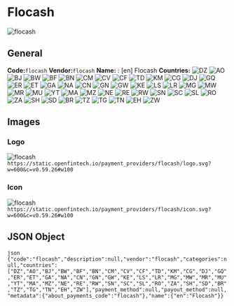 # Flocash 
![flocash](https://static.openfintech.io/payment_providers/flocash/logo.svg?w=600&c=v0.59.26#w100) 
## General 
**Code:**`flocash` 
**Vendor:**`flocash` 
**Name:** 
:	[en] Flocash 
**Countries:** 
![DZ](https://cdnjs.cloudflare.com/ajax/libs/flag-icon-css/3.3.0/flags/4x3/DZ.svg#w24) 
![AO](https://cdnjs.cloudflare.com/ajax/libs/flag-icon-css/3.3.0/flags/4x3/AO.svg#w24) 
![BJ](https://cdnjs.cloudflare.com/ajax/libs/flag-icon-css/3.3.0/flags/4x3/BJ.svg#w24) 
![BW](https://cdnjs.cloudflare.com/ajax/libs/flag-icon-css/3.3.0/flags/4x3/BW.svg#w24) 
![BF](https://cdnjs.cloudflare.com/ajax/libs/flag-icon-css/3.3.0/flags/4x3/BF.svg#w24) 
![BN](https://cdnjs.cloudflare.com/ajax/libs/flag-icon-css/3.3.0/flags/4x3/BN.svg#w24) 
![CM](https://cdnjs.cloudflare.com/ajax/libs/flag-icon-css/3.3.0/flags/4x3/CM.svg#w24) 
![CV](https://cdnjs.cloudflare.com/ajax/libs/flag-icon-css/3.3.0/flags/4x3/CV.svg#w24) 
![CF](https://cdnjs.cloudflare.com/ajax/libs/flag-icon-css/3.3.0/flags/4x3/CF.svg#w24) 
![TD](https://cdnjs.cloudflare.com/ajax/libs/flag-icon-css/3.3.0/flags/4x3/TD.svg#w24) 
![KM](https://cdnjs.cloudflare.com/ajax/libs/flag-icon-css/3.3.0/flags/4x3/KM.svg#w24) 
![CG](https://cdnjs.cloudflare.com/ajax/libs/flag-icon-css/3.3.0/flags/4x3/CG.svg#w24) 
![DJ](https://cdnjs.cloudflare.com/ajax/libs/flag-icon-css/3.3.0/flags/4x3/DJ.svg#w24) 
![GQ](https://cdnjs.cloudflare.com/ajax/libs/flag-icon-css/3.3.0/flags/4x3/GQ.svg#w24) 
![ER](https://cdnjs.cloudflare.com/ajax/libs/flag-icon-css/3.3.0/flags/4x3/ER.svg#w24) 
![ET](https://cdnjs.cloudflare.com/ajax/libs/flag-icon-css/3.3.0/flags/4x3/ET.svg#w24) 
![GA](https://cdnjs.cloudflare.com/ajax/libs/flag-icon-css/3.3.0/flags/4x3/GA.svg#w24) 
![NA](https://cdnjs.cloudflare.com/ajax/libs/flag-icon-css/3.3.0/flags/4x3/NA.svg#w24) 
![CN](https://cdnjs.cloudflare.com/ajax/libs/flag-icon-css/3.3.0/flags/4x3/CN.svg#w24) 
![GN](https://cdnjs.cloudflare.com/ajax/libs/flag-icon-css/3.3.0/flags/4x3/GN.svg#w24) 
![GW](https://cdnjs.cloudflare.com/ajax/libs/flag-icon-css/3.3.0/flags/4x3/GW.svg#w24) 
![KE](https://cdnjs.cloudflare.com/ajax/libs/flag-icon-css/3.3.0/flags/4x3/KE.svg#w24) 
![LS](https://cdnjs.cloudflare.com/ajax/libs/flag-icon-css/3.3.0/flags/4x3/LS.svg#w24) 
![LR](https://cdnjs.cloudflare.com/ajax/libs/flag-icon-css/3.3.0/flags/4x3/LR.svg#w24) 
![MG](https://cdnjs.cloudflare.com/ajax/libs/flag-icon-css/3.3.0/flags/4x3/MG.svg#w24) 
![MW](https://cdnjs.cloudflare.com/ajax/libs/flag-icon-css/3.3.0/flags/4x3/MW.svg#w24) 
![MR](https://cdnjs.cloudflare.com/ajax/libs/flag-icon-css/3.3.0/flags/4x3/MR.svg#w24) 
![MU](https://cdnjs.cloudflare.com/ajax/libs/flag-icon-css/3.3.0/flags/4x3/MU.svg#w24) 
![YT](https://cdnjs.cloudflare.com/ajax/libs/flag-icon-css/3.3.0/flags/4x3/YT.svg#w24) 
![MA](https://cdnjs.cloudflare.com/ajax/libs/flag-icon-css/3.3.0/flags/4x3/MA.svg#w24) 
![MZ](https://cdnjs.cloudflare.com/ajax/libs/flag-icon-css/3.3.0/flags/4x3/MZ.svg#w24) 
![NE](https://cdnjs.cloudflare.com/ajax/libs/flag-icon-css/3.3.0/flags/4x3/NE.svg#w24) 
![RE](https://cdnjs.cloudflare.com/ajax/libs/flag-icon-css/3.3.0/flags/4x3/RE.svg#w24) 
![RW](https://cdnjs.cloudflare.com/ajax/libs/flag-icon-css/3.3.0/flags/4x3/RW.svg#w24) 
![SN](https://cdnjs.cloudflare.com/ajax/libs/flag-icon-css/3.3.0/flags/4x3/SN.svg#w24) 
![SC](https://cdnjs.cloudflare.com/ajax/libs/flag-icon-css/3.3.0/flags/4x3/SC.svg#w24) 
![SL](https://cdnjs.cloudflare.com/ajax/libs/flag-icon-css/3.3.0/flags/4x3/SL.svg#w24) 
![RO](https://cdnjs.cloudflare.com/ajax/libs/flag-icon-css/3.3.0/flags/4x3/RO.svg#w24) 
![ZA](https://cdnjs.cloudflare.com/ajax/libs/flag-icon-css/3.3.0/flags/4x3/ZA.svg#w24) 
![SH](https://cdnjs.cloudflare.com/ajax/libs/flag-icon-css/3.3.0/flags/4x3/SH.svg#w24) 
![SD](https://cdnjs.cloudflare.com/ajax/libs/flag-icon-css/3.3.0/flags/4x3/SD.svg#w24) 
![BR](https://cdnjs.cloudflare.com/ajax/libs/flag-icon-css/3.3.0/flags/4x3/BR.svg#w24) 
![TZ](https://cdnjs.cloudflare.com/ajax/libs/flag-icon-css/3.3.0/flags/4x3/TZ.svg#w24) 
![TG](https://cdnjs.cloudflare.com/ajax/libs/flag-icon-css/3.3.0/flags/4x3/TG.svg#w24) 
![TN](https://cdnjs.cloudflare.com/ajax/libs/flag-icon-css/3.3.0/flags/4x3/TN.svg#w24) 
![EH](https://cdnjs.cloudflare.com/ajax/libs/flag-icon-css/3.3.0/flags/4x3/EH.svg#w24) 
![ZW](https://cdnjs.cloudflare.com/ajax/libs/flag-icon-css/3.3.0/flags/4x3/ZW.svg#w24) 
 
## Images 
### Logo 
![flocash](https://static.openfintech.io/payment_providers/flocash/logo.svg?w=600&c=v0.59.26#w100) 
``` https://static.openfintech.io/payment_providers/flocash/logo.svg?w=600&c=v0.59.26#w100 ``` 
### Icon 
![flocash](https://static.openfintech.io/payment_providers/flocash/icon.svg?w=600&c=v0.59.26#w100) 
``` https://static.openfintech.io/payment_providers/flocash/icon.svg?w=600&c=v0.59.26#w100 ``` 
## JSON Object 
```json {"code":"flocash","description":null,"vendor":"flocash","categories":null,"countries":["DZ","AO","BJ","BW","BF","BN","CM","CV","CF","TD","KM","CG","DJ","GQ","ER","ET","GA","NA","CN","GN","GW","KE","LS","LR","MG","MW","MR","MU","YT","MA","MZ","NE","RE","RW","SN","SC","SL","RO","ZA","SH","SD","BR","TZ","TG","TN","EH","ZW"],"payment_method":null,"payout_method":null,"metadata":{"about_payments_code":"flocash"},"name":{"en":"Flocash"}} ``` 
